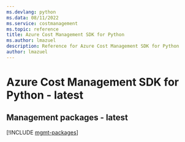 ```yaml
---
ms.devlang: python
ms.data: 08/11/2022
ms.service: costmanagement
ms.topic: reference
title: Azure Cost Management SDK for Python
ms.author: lmazuel
description: Reference for Azure Cost Management SDK for Python
author: lmazuel
---
```

# Azure Cost Management SDK for Python - latest

## Management packages - latest
[!INCLUDE [mgmt-packages](cost-management-mgmt-index.md)]